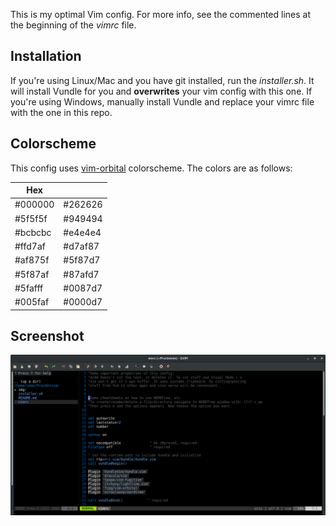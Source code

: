 This is my optimal Vim config. For more info, see the commented lines at the beginning of the *vimrc* file.
## Installation
If you're using Linux/Mac and you have git installed, run the *installer.sh*. It will install Vundle for you and **overwrites** your vim config with this one. If you're using Windows, manually install Vundle and replace your vimrc file with the one in this repo.

## Colorscheme
This config uses [vim-orbital](github.com/fcpg/vim-orbital) colorscheme. The colors are as follows:

|Hex||
|-------|--------|
|#000000|#262626|
|#5f5f5f|#949494|
|#bcbcbc|#e4e4e4|
|#ffd7af|#d7af87|
|#af875f|#5f87d7|
|#5f87af|#87afd7|
|#5fafff|#0087d7|
|#005faf|#0000d7|

## Screenshot

![](img/screenshot1.png?raw=true)
